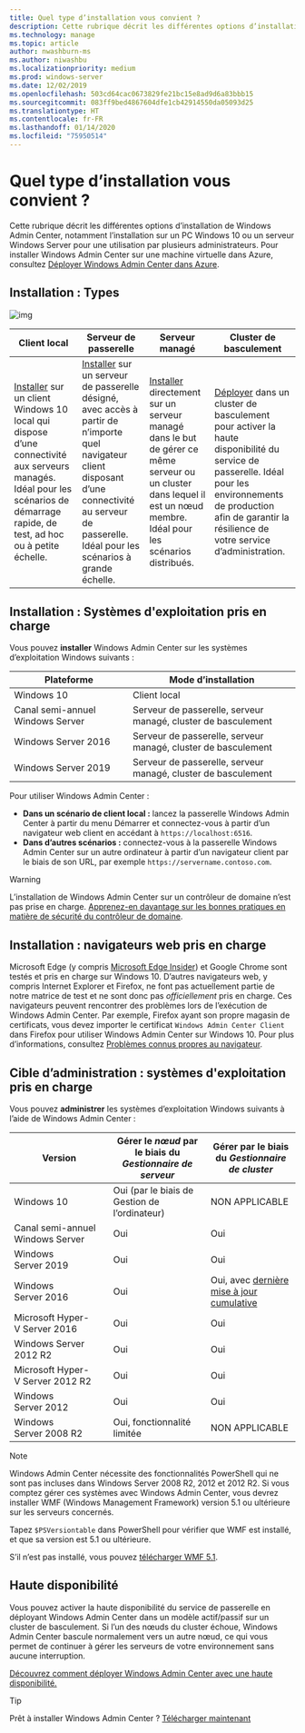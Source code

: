 ```yaml
---
title: Quel type d’installation vous convient ?
description: Cette rubrique décrit les différentes options d’installation de Windows Admin Center, notamment l’installation sur un PC Windows 10 ou un serveur Windows Server pour une utilisation par plusieurs administrateurs.
ms.technology: manage
ms.topic: article
author: nwashburn-ms
ms.author: niwashbu
ms.localizationpriority: medium
ms.prod: windows-server
ms.date: 12/02/2019
ms.openlocfilehash: 503cd64cac0673829fe21bc15e8ad9d6a83bbb15
ms.sourcegitcommit: 083ff9bed4867604dfe1cb42914550da05093d25
ms.translationtype: HT
ms.contentlocale: fr-FR
ms.lasthandoff: 01/14/2020
ms.locfileid: "75950514"
---
```

# <a name="what-type-of-installation-is-right-for-you"></a>Quel type d’installation vous convient ?

Cette rubrique décrit les différentes options d’installation de Windows Admin Center, notamment l’installation sur un PC Windows 10 ou un serveur Windows Server pour une utilisation par plusieurs administrateurs. Pour installer Windows Admin Center sur une machine virtuelle dans Azure, consultez [Déployer Windows Admin Center dans Azure](../azure/deploy-wac-in-azure.md).

## <a name="installation-types"></a>Installation : Types

![img](../media/deployment-options/install-options.PNG)

| Client local                                | Serveur de passerelle                                  | Serveur managé                               | Cluster de basculement                           |
|---------------------------------------------|-------------------------------------------------|----------------------------------------------|--------------------------------------------|
| [Installer](../deploy/install.md) sur un client Windows 10 local qui dispose d’une connectivité aux serveurs managés.  Idéal pour les scénarios de démarrage rapide, de test, ad hoc ou à petite échelle. |[Installer](../deploy/install.md) sur un serveur de passerelle désigné, avec accès à partir de n’importe quel navigateur client disposant d’une connectivité au serveur de passerelle.  Idéal pour les scénarios à grande échelle. | [Installer](../deploy/install.md) directement sur un serveur managé dans le but de gérer ce même serveur ou un cluster dans lequel il est un nœud membre.  Idéal pour les scénarios distribués. | [Déployer](#high-availability) dans un cluster de basculement pour activer la haute disponibilité du service de passerelle. Idéal pour les environnements de production afin de garantir la résilience de votre service d’administration. |

## <a name="installation-supported-operating-systems"></a>Installation : Systèmes d'exploitation pris en charge

Vous pouvez **installer** Windows Admin Center sur les systèmes d’exploitation Windows suivants :

| **Plateforme**                       | **Mode d’installation** |
| -----------------------------------| --------------------- |
| Windows 10                         | Client local |
| Canal semi-annuel Windows Server | Serveur de passerelle, serveur managé, cluster de basculement |
| Windows Server 2016                | Serveur de passerelle, serveur managé, cluster de basculement |
| Windows Server 2019                | Serveur de passerelle, serveur managé, cluster de basculement |

Pour utiliser Windows Admin Center :

- **Dans un scénario de client local :** lancez la passerelle Windows Admin Center à partir du menu Démarrer et connectez-vous à partir d’un navigateur web client en accédant à `https://localhost:6516`.
- **Dans d’autres scénarios :** connectez-vous à la passerelle Windows Admin Center sur un autre ordinateur à partir d’un navigateur client par le biais de son URL, par exemple `https://servername.contoso.com`.

> [!WARNING]
> L’installation de Windows Admin Center sur un contrôleur de domaine n’est pas prise en charge. [Apprenez-en davantage sur les bonnes pratiques en matière de sécurité du contrôleur de domaine](https://docs.microsoft.com/windows-server/identity/ad-ds/plan/security-best-practices/securing-domain-controllers-against-attack).

## <a name="installation-supported-web-browsers"></a>Installation : navigateurs web pris en charge

Microsoft Edge (y compris [Microsoft Edge Insider](https://microsoftedgeinsider.com)) et Google Chrome sont testés et pris en charge sur Windows 10. D’autres navigateurs web, y compris Internet Explorer et Firefox, ne font pas actuellement partie de notre matrice de test et ne sont donc pas *officiellement* pris en charge. Ces navigateurs peuvent rencontrer des problèmes lors de l’exécution de Windows Admin Center. Par exemple, Firefox ayant son propre magasin de certificats, vous devez importer le certificat `Windows Admin Center Client` dans Firefox pour utiliser Windows Admin Center sur Windows 10. Pour plus d’informations, consultez [Problèmes connus propres au navigateur](../support/known-issues.md#browser-specific-issues).

## <a name="management-target-supported-operating-systems"></a>Cible d’administration : systèmes d'exploitation pris en charge

Vous pouvez **administrer** les systèmes d’exploitation Windows suivants à l’aide de Windows Admin Center :

| Version | Gérer le *nœud* par le biais du *Gestionnaire de serveur* | Gérer par le biais du *Gestionnaire de cluster* |
| ------------------------- |--------------- | ----- |
| Windows 10 | Oui (par le biais de Gestion de l’ordinateur) | NON APPLICABLE |
| Canal semi-annuel Windows Server | Oui | Oui |
| Windows Server 2019 | Oui | Oui |
| Windows Server 2016 | Oui | Oui, avec [dernière mise à jour cumulative](../use/manage-hyper-converged.md#prepare-your-windows-server-2016-cluster-for-windows-admin-center) |
| Microsoft Hyper-V Server 2016 | Oui | Oui |
| Windows Server 2012 R2 | Oui | Oui |
| Microsoft Hyper-V Server 2012 R2 | Oui | Oui |
| Windows Server 2012 | Oui | Oui |
| Windows Server 2008 R2 | Oui, fonctionnalité limitée | NON APPLICABLE |

> [!NOTE]
> Windows Admin Center nécessite des fonctionnalités PowerShell qui ne sont pas incluses dans Windows Server 2008 R2, 2012 et 2012 R2. Si vous comptez gérer ces systèmes avec Windows Admin Center, vous devrez installer WMF (Windows Management Framework) version 5.1 ou ultérieure sur les serveurs concernés.
> 
> Tapez `$PSVersiontable` dans PowerShell pour vérifier que WMF est installé, et que sa version est 5.1 ou ultérieure. 
> 
> S’il n’est pas installé, vous pouvez [télécharger WMF 5.1](https://www.microsoft.com/download/details.aspx?id=54616).

## <a name="high-availability"></a>Haute disponibilité

Vous pouvez activer la haute disponibilité du service de passerelle en déployant Windows Admin Center dans un modèle actif/passif sur un cluster de basculement. Si l’un des nœuds du cluster échoue, Windows Admin Center bascule normalement vers un autre nœud, ce qui vous permet de continuer à gérer les serveurs de votre environnement sans aucune interruption.

[Découvrez comment déployer Windows Admin Center avec une haute disponibilité.](../deploy/high-availability.md)

> [!Tip]
> Prêt à installer Windows Admin Center ? [Télécharger maintenant](https://aka.ms/windowsadmincenter)
